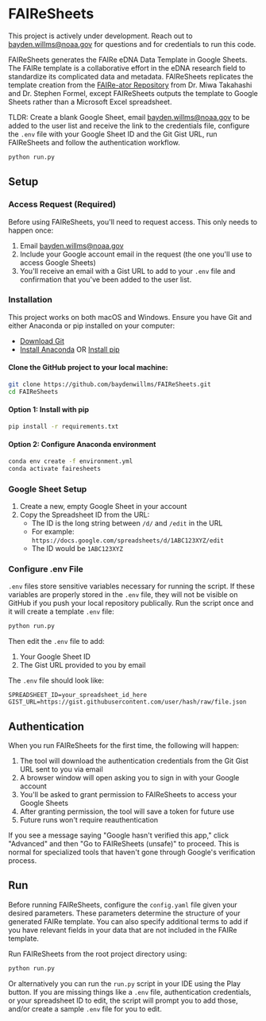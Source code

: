 # FAIReSheets

This project is actively under development. Reach out to bayden.willms@noaa.gov for questions and for credentials to run this code.

FAIReSheets generates the FAIRe eDNA Data Template in Google Sheets. The FAIRe template is a collaborative effort in the eDNA research field to standardize its complicated data and metadata. FAIReSheets replicates the template creation from the [FAIRe-ator Repository](https://github.com/FAIR-eDNA/FAIRe-ator/tree/main) from Dr. Miwa Takahashi and Dr. Stephen Formel, except FAIReSheets outputs the template to Google Sheets rather than a Microsoft Excel spreadsheet. 

TLDR: Create a blank Google Sheet, email bayden.willms@noaa.gov to be added to the user list and receive the link to the credentials file, configure the `.env` file with your Google Sheet ID and the Git Gist URL, run FAIReSheets and follow the authentication workflow.

```bash
python run.py 
```

## Setup

### Access Request (Required)
Before using FAIReSheets, you'll need to request access. This only needs to happen once:

1. Email bayden.willms@noaa.gov
2. Include your Google account email in the request (the one you'll use to access Google Sheets)
3. You'll receive an email with a Gist URL to add to your `.env` file and confirmation that you've been added to the user list.

### Installation
This project works on both macOS and Windows. Ensure you have Git and either Anaconda or pip installed on your computer:

- [Download Git](https://git-scm.com/downloads)
- [Install Anaconda](https://docs.anaconda.com/anaconda/install/) OR [Install pip](https://pip.pypa.io/en/stable/installation/) 

#### Clone the GitHub project to your local machine:
```bash
git clone https://github.com/baydenwillms/FAIReSheets.git
cd FAIReSheets
```

#### Option 1: Install with pip
```bash
pip install -r requirements.txt
```
#### Option 2: Configure Anaconda environment 
```bash
conda env create -f environment.yml 
conda activate fairesheets
```

### Google Sheet Setup
1. Create a new, empty Google Sheet in your account
2. Copy the Spreadsheet ID from the URL:
   - The ID is the long string between `/d/` and `/edit` in the URL
   - For example: `https://docs.google.com/spreadsheets/d/1ABC123XYZ/edit`
   - The ID would be `1ABC123XYZ`

### Configure .env File
`.env` files store sensitive variables necessary for running the script. If these variables are properly stored in the `.env` file, they will not be visible on GitHub if you push your local repository publically. Run the script once and it will create a template `.env` file:
```bash
python run.py
```

Then edit the `.env` file to add:
1. Your Google Sheet ID
2. The Gist URL provided to you by email

The `.env` file should look like:
```
SPREADSHEET_ID=your_spreadsheet_id_here
GIST_URL=https://gist.githubusercontent.com/user/hash/raw/file.json
```

## Authentication

When you run FAIReSheets for the first time, the following will happen:

1. The tool will download the authentication credentials from the Git Gist URL sent to you via email
2. A browser window will open asking you to sign in with your Google account
3. You'll be asked to grant permission to FAIReSheets to access your Google Sheets
4. After granting permission, the tool will save a token for future use
5. Future runs won't require reauthentication

If you see a message saying "Google hasn't verified this app," click "Advanced" and then "Go to FAIReSheets (unsafe)" to proceed. This is normal for specialized tools that haven't gone through Google's verification process.

## Run

Before running FAIReSheets, configure the `config.yaml` file given your desired parameters. These parameters determine the structure of your generated FAIRe template. You can also specify additional terms to add if you have relevant fields in your data that are not included in the FAIRe template.

Run FAIReSheets from the root project directory using: 
```bash
python run.py
```
Or alternatively you can run the `run.py` script in your IDE using the Play button. If you are missing things like a `.env` file, authentication credentials, or your spreadsheet ID to edit, the script will prompt you to add those, and/or create a sample `.env` file for you to edit. 
